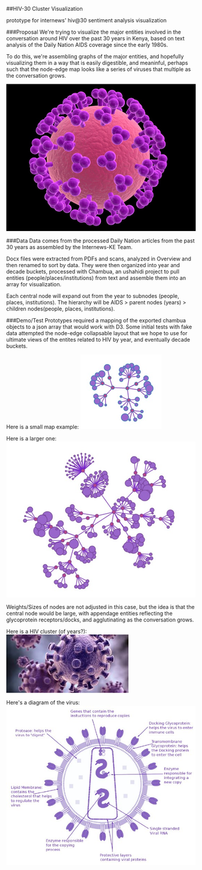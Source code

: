 ##HIV-30 Cluster Visualization


prototype for internews' hiv@30 sentiment analysis visualization

###Proposal
We're trying to visualize the major entities involved in the conversation around HIV over the past 30 years in Kenya, based on text analysis of the Daily Nation AIDS coverage since the early 1980s. 

To do this, we're assembling graphs of the major entities, and hopefully visualizing them in a way that is easily digestible, and meaninful, perhaps such that the node-edge map looks like a series of viruses that multiple as the conversation grows.

![virus image](https://raw.githubusercontent.com/auremoser/hiv-30_cluster/master/assets/virus.jpg)

###Data
Data comes from the processed Daily Nation articles from the past 30 years as assembled by the Internews-KE Team.

Docx files were extracted from PDFs and scans, analyzed in Overview and then renamed to sort by data. They were then organized into year and decade buckets, processed with Chambua, an ushahidi project to pull entities (people/places/institutions) from text and assemble them into an array for visualization.

Each central node will expand out from the year to subnodes (people, places, institutions). The hierarchy will be AIDS > parent nodes (years) > children nodes(people, places, institutions).

###Demo/Test
Prototypes required a mapping of the exported chambua objects to a json array that would work with D3. Some initial tests with fake data attempted the node-edge collapsable layout that we hope to use for ultimate views of the entites related to HIV by year, and eventually decade buckets.

Here is a small map example:
![Small Node-Edge](https://raw.githubusercontent.com/auremoser/hiv-30_cluster/master/assets/small-graph.jpg)

Here is a larger one:
![Large Node-Edge](https://raw.githubusercontent.com/auremoser/hiv-30_cluster/master/assets/large-graph.jpg)

Weights/Sizes of nodes are not adjusted in this case, but the idea is that the central node would be large, with appendage entities reflecting the glycoprotein receptors/docks, and agglutinating as the conversation grows.

Here is a HIV cluster (of years?):
![HIV Cluster](https://raw.githubusercontent.com/auremoser/hiv-30_cluster/master/assets/viral-cluster.jpg)

Here's a diagram of the virus:
![Virus Diagram](https://raw.githubusercontent.com/auremoser/hiv-30_cluster/master/assets/diagram-virus.jpg)
